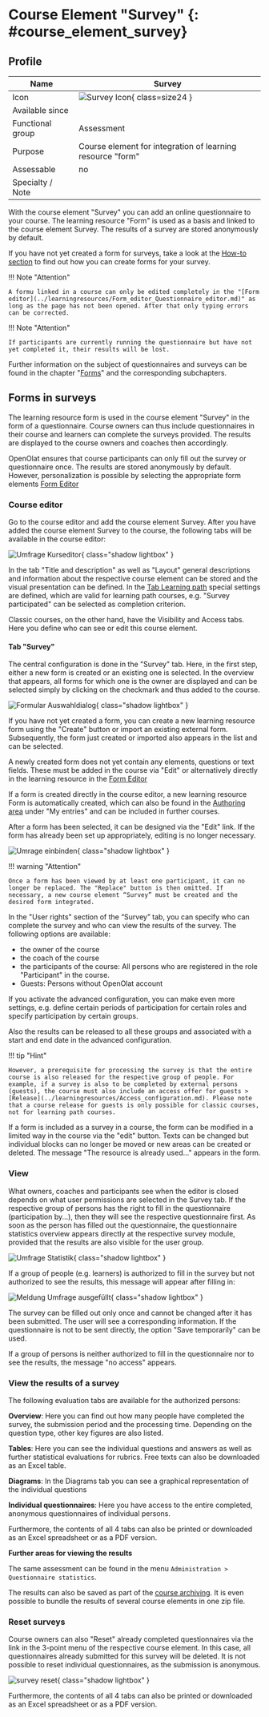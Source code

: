 # Course Element "Survey" {: #course_element_survey}

## Profile

Name | Survey
---------|----------
Icon | ![Survey Icon](assets/formular_434343_64.png){ class=size24 }
Available since | 
Functional group | Assessment
Purpose | Course element for integration of learning resource "form"
Assessable | no
Specialty / Note | 



With the course element "Survey" you can add an online questionnaire to your course. The learning resource "Form" is used as a basis and linked to the course element Survey. The results of a survey are stored anonymously by default.

If you have not yet created a form for surveys, take a look at the [How-to section](../../manual_how-to/docs/create_a_form/create_a_form.md) to find out how you can create forms for your survey.

!!! Note "Attention"

    A formu linked in a course can only be edited completely in the "[Form editor](../learningresources/Form_editor_Questionnaire_editor.md)" as long as the page has not been opened. After that only typing errors can be corrected.

!!! Note "Attention"

    If participants are currently running the questionnaire but have not yet completed it, their results will be lost.

Further information on the subject of questionnaires and surveys can be found in the chapter "[Forms](../learningresources/Form.md)" and the corresponding subchapters.

## Forms in surveys

The learning resource form is used in the course element "Survey" in the form of a questionnaire. Course owners can thus include questionnaires in their course and learners can complete the surveys provided. The results are displayed to the course owners and coaches then accordingly.

OpenOlat ensures that course participants can only fill out the survey or questionnaire once. The results are stored anonymously by default. However, personalization is possible by selecting the appropriate form elements [Form Editor](../learningresources/Form_Editor.md)


### Course editor

Go to the course editor and add the course element Survey. After you have added the course element Survey to the course, the following tabs will be available in the course editor:

![Umfrage Kurseditor](assets/Umfrage_Kurseditor.png){ class="shadow lightbox" }

In the tab "Title and description" as well as "Layout" general descriptions and information about the respective course element can be stored and the visual presentation can be defined. In the [Tab Learning path](../learningresources/Learning_path_course_Course_editor.md) special settings are defined, which are valid for learning path courses, e.g. "Survey participated" can be selected as completion criterion.

Classic courses, on the other hand, have the Visibility and Access tabs. Here you define who can see or edit this course element.

#### Tab "Survey"

The central configuration is done in the "Survey" tab. Here, in the first step, either a new form is created or an existing one is selected. In the overview that appears, all forms for which one is the owner are displayed and can be selected simply by clicking on the checkmark and thus added to the course.

![Formular Auswahldialog](assets/Formular_auswahlmenue1.jpg){ class="shadow lightbox" }

If you have not yet created a form, you can create a new learning resource form using the "Create" button or import an existing external form. Subsequently, the form just created or imported also appears in the list and can be selected.

A newly created form does not yet contain any elements, questions or text fields. These must be added in the course via "Edit" or alternatively directly in the learning resource in the [Form Editor](../learningresources/Form_Editor.md) 

If a form is created directly in the course editor, a new learning resource Form is automatically created, which can also be found in the [Authoring area](../area_modules/Authoring.md) under "My entries" and can be included in further courses.

After a form has been selected, it can be designed via the "Edit" link. If the form has already been set up appropriately, editing is no longer necessary.

![Umrage einbinden](assets/Umfrage_Tab.png){ class="shadow lightbox" }

!!! warning "Attention"

    Once a form has been viewed by at least one participant, it can no longer be replaced. The "Replace" button is then omitted. If necessary, a new course element “Survey” must be created and the desired form integrated.

In the "User rights" section of the “Survey” tab, you can specify who can complete the survey and who can view the results of the survey. The following options are available:

* the owner of the course
* the coach of the course
* the participants of the course: All persons who are registered in the role "Participant" in the course.
* Guests: Persons without OpenOlat account

If you activate the advanced configuration, you can make even more settings, e.g. define certain periods of participation for certain roles and specify participation by certain groups.

Also the results can be released to all these groups and associated with a start and end date in the advanced configuration.

!!! tip "Hint"

    However, a prerequisite for processing the survey is that the entire course is also released for the respective group of people. For example, if a survey is also to be completed by external persons (guests), the course must also include an access offer for guests > [Release](../learningresources/Access_configuration.md). Please note that a course release for guests is only possible for classic courses, not for learning path courses.   
 
If a form is included as a survey in a course, the form can be modified in a limited way in the course via the "edit" button. Texts can be changed but individual blocks can no longer be moved or new areas can be created or deleted. The message "The resource is already used..." appears in the form.

### View

What owners, coaches and participants see when the editor is closed depends on what user permissions are selected in the Survey tab. If the respective group of persons has the right to fill in the questionnaire (participation by...), then they will see the respective questionnaire first. As soon as the person has filled out the questionnaire, the questionnaire statistics overview appears directly at the respective survey module, provided that the results are also visible for the user group.

![Umfrage Statistik](assets/Umfrage_Kurs.jpg){ class="shadow lightbox" }

If a group of people (e.g. learners) is authorized to fill in the survey but not authorized to see the results, this message will appear after filling in:

![Meldung Umfrage ausgefüllt](assets/Umfrage_ausgefuellt.jpg){ class="shadow lightbox" }

The survey can be filled out only once and cannot be changed after it has been submitted. The user will see a corresponding information. If the questionnaire is not to be sent directly, the option "Save temporarily" can be used.

If a group of persons is neither authorized to fill in the questionnaire nor to see the results, the message "no access" appears.

### View the results of a survey

The following evaluation tabs are available for the authorized persons:

**Overview**: Here you can find out how many people have completed the survey, the submission period and the processing time. Depending on the question type, other key figures are also listed.

**Tables**: Here you can see the individual questions and answers as well as further statistical evaluations for rubrics. Free texts can also be downloaded as an Excel table.

**Diagrams**: In the Diagrams tab you can see a graphical representation of the individual questions

**Individual questionnaires**: Here you have access to the entire completed, anonymous questionnaires of individual persons.

Furthermore, the contents of all 4 tabs can also be printed or downloaded as an Excel spreadsheet or as a PDF version.

**Further areas for viewing the results**

The same assessment can be found in the menu `Administration > Questionnaire statistics`.

The results can also be saved as part of the [course archiving](../learningresources//Course_Archiving.md). It is even possible to bundle the results of several course elements in one zip file.

### Reset surveys

Course owners can also "Reset" already completed questionnaires via the link in the 3-point menu of the respective course element. In this case, all questionnaires already submitted for this survey will be deleted. It is not possible to reset individual questionnaires, as the submission is anonymous.

![survey reset](assets/Umfrage_zuruecksetzen20.jpg){ class="shadow lightbox" }

Furthermore, the contents of all 4 tabs can also be printed or downloaded as an Excel spreadsheet or as a PDF version.
